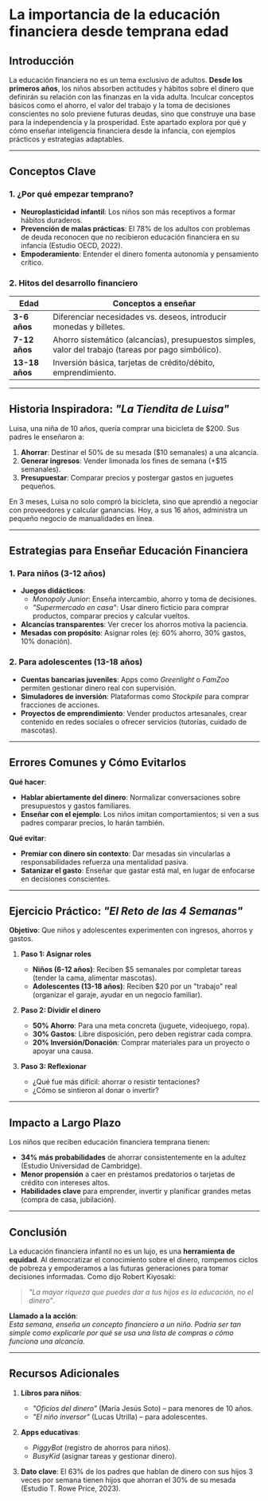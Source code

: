 # La importancia de la educación financiera desde temprana edad

## **Introducción**

La educación financiera no es un tema exclusivo de adultos. **Desde los primeros años**, los niños absorben actitudes y hábitos sobre el dinero que definirán su relación con las finanzas en la vida adulta. Inculcar conceptos básicos como el ahorro, el valor del trabajo y la toma de decisiones conscientes no solo previene futuras deudas, sino que construye una base para la independencia y la prosperidad. Este apartado explora por qué y cómo enseñar inteligencia financiera desde la infancia, con ejemplos prácticos y estrategias adaptables.

---

## **Conceptos Clave**  

### **1. ¿Por qué empezar temprano?**

- **Neuroplasticidad infantil**: Los niños son más receptivos a formar hábitos duraderos.  
- **Prevención de malas prácticas**: El 78% de los adultos con problemas de deuda reconocen que no recibieron educación financiera en su infancia (Estudio OECD, 2022).  
- **Empoderamiento**: Entender el dinero fomenta autonomía y pensamiento crítico.  

### **2. Hitos del desarrollo financiero**

| **Edad**       | **Conceptos a enseñar**                                  |  
|----------------|----------------------------------------------------------|  
| **3-6 años**   | Diferenciar necesidades vs. deseos, introducir monedas y billetes. |  
| **7-12 años**  | Ahorro sistemático (alcancías), presupuestos simples, valor del trabajo (tareas por pago simbólico). |  
| **13-18 años** | Inversión básica, tarjetas de crédito/débito, emprendimiento. |  

---

## **Historia Inspiradora: *"La Tiendita de Luisa"***

Luisa, una niña de 10 años, quería comprar una bicicleta de $200. Sus padres le enseñaron a:

1. **Ahorrar**: Destinar el 50% de su mesada ($10 semanales) a una alcancía.  
2. **Generar ingresos**: Vender limonada los fines de semana (+$15 semanales).  
3. **Presupuestar**: Comparar precios y postergar gastos en juguetes pequeños.  

En 3 meses, Luisa no solo compró la bicicleta, sino que aprendió a negociar con proveedores y calcular ganancias. Hoy, a sus 16 años, administra un pequeño negocio de manualidades en línea.

---

## **Estrategias para Enseñar Educación Financiera**  

### **1. Para niños (3-12 años)**

- **Juegos didácticos**:  
  - *Monopoly Junior*: Enseña intercambio, ahorro y toma de decisiones.  
  - *"Supermercado en casa"*: Usar dinero ficticio para comprar productos, comparar precios y calcular vueltos.  
- **Alcancías transparentes**: Ver crecer los ahorros motiva la paciencia.  
- **Mesadas con propósito**: Asignar roles (ej: 60% ahorro, 30% gastos, 10% donación).  

### **2. Para adolescentes (13-18 años)**

- **Cuentas bancarias juveniles**: Apps como *Greenlight* o *FamZoo* permiten gestionar dinero real con supervisión.  
- **Simuladores de inversión**: Plataformas como *Stockpile* para comprar fracciones de acciones.  
- **Proyectos de emprendimiento**: Vender productos artesanales, crear contenido en redes sociales o ofrecer servicios (tutorías, cuidado de mascotas).  

---

## **Errores Comunes y Cómo Evitarlos**  

**Qué hacer**:

- **Hablar abiertamente del dinero**: Normalizar conversaciones sobre presupuestos y gastos familiares.  
- **Enseñar con el ejemplo**: Los niños imitan comportamientos; si ven a sus padres comparar precios, lo harán también.  

**Qué evitar**:

- **Premiar con dinero sin contexto**: Dar mesadas sin vincularlas a responsabilidades refuerza una mentalidad pasiva.  
- **Satanizar el gasto**: Enseñar que gastar está mal, en lugar de enfocarse en decisiones conscientes.  

---

## **Ejercicio Práctico: *"El Reto de las 4 Semanas"***

**Objetivo**: Que niños y adolescentes experimenten con ingresos, ahorros y gastos.  

1. **Paso 1: Asignar roles**  
   - **Niños (6-12 años)**: Reciben $5 semanales por completar tareas (tender la cama, alimentar mascotas).  
   - **Adolescentes (13-18 años)**: Reciben $20 por un "trabajo" real (organizar el garaje, ayudar en un negocio familiar).  

2. **Paso 2: Dividir el dinero**  
   - **50% Ahorro**: Para una meta concreta (juguete, videojuego, ropa).  
   - **30% Gastos**: Libre disposición, pero deben registrar cada compra.  
   - **20% Inversión/Donación**: Comprar materiales para un proyecto o apoyar una causa.  

3. **Paso 3: Reflexionar**  
   - ¿Qué fue más difícil: ahorrar o resistir tentaciones?  
   - ¿Cómo se sintieron al donar o invertir?  

---

## **Impacto a Largo Plazo**

Los niños que reciben educación financiera temprana tienen:

- **34% más probabilidades** de ahorrar consistentemente en la adultez (Estudio Universidad de Cambridge).  
- **Menor propensión** a caer en préstamos predatorios o tarjetas de crédito con intereses altos.  
- **Habilidades clave** para emprender, invertir y planificar grandes metas (compra de casa, jubilación).  

---

## **Conclusión**

La educación financiera infantil no es un lujo, es una **herramienta de equidad**. Al democratizar el conocimiento sobre el dinero, rompemos ciclos de pobreza y empoderamos a las futuras generaciones para tomar decisiones informadas. Como dijo Robert Kiyosaki:  
> *"La mayor riqueza que puedes dar a tus hijos es la educación, no el dinero"*.  

**Llamado a la acción**:  
*Esta semana, enseña un concepto financiero a un niño. Podría ser tan simple como explicarle por qué se usa una lista de compras o cómo funciona una alcancía.*  

---

## **Recursos Adicionales**

1. **Libros para niños**:

   - *"Oficios del dinero"* (María Jesús Soto) – para menores de 10 años.  
   - *"El niño inversor"* (Lucas Utrilla) – para adolescentes.  

2. **Apps educativas**:

   - *PiggyBot* (registro de ahorros para niños).
   - *BusyKid* (asignar tareas y gestionar dinero).

3. **Dato clave**: El 63% de los padres que hablan de dinero con sus hijos 3 veces por semana tienen hijos que ahorran el 30% de su mesada (Estudio T. Rowe Price, 2023).  
